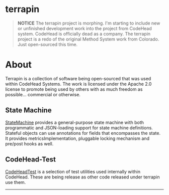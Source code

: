 # terrapin

> **NOTICE** The terrapin project is morphing. I'm starting to include new or unfinished development
> work into the project from CodeHead system. CodeHead is officially dead as a company.
> The terrapin project is a redo of the original Method System work from Colorado.
> Just open-sourced this time.

# About

Terrapin is a collection of software being open-sourced that was used within CodeHead Systems.
The work is licensed under the Apache 2.0 license to promote being used by others with as much freedom
as possible... commercial or otherwise.

## State Machine

[StateMachine](https://github.com/wolpert/terrapin/tree/main/statemachine) provides a general-purpose
state machine with both programmatic and JSON-loading support for state machine definitions. Stateful
objects can use annotations for fields that encompasses the state. It provides metricsImplementation, pluggable locking
mechanism and pre/post hooks as well. 

## CodeHead-Test

[CodeHeadTest](https://github.com/wolpert/terrapin/tree/main/codehead-test) is a selection of test utilities
used internally within CodeHead. These are being release as other code released under terrapin use them.

---
